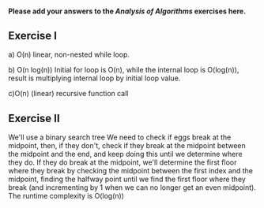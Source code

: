 #### Please add your answers to the ***Analysis of  Algorithms*** exercises here.

## Exercise I

a)
O(n) linear, non-nested while loop.

b)
O(n log(n))
Initial for loop is O(n), while the internal loop is O(log(n)), result is multiplying internal loop by initial loop value.

c)O(n) (linear)
recursive function call

## Exercise II
We'll use a binary search tree
We need to check if eggs break at the midpoint, then, if they don't, check if they break at the midpoint between the midpoint and the end, and keep doing this until we determine where they do. If they do break at the midpoint, we'll determine the first floor where they break by checking the midpoint between the first index and the midpoint, finding the halfway point until we find the first floor where they break (and incrementing by 1 when we can no longer get an even midpoint). 
The runtime complexity is O(log(n))

